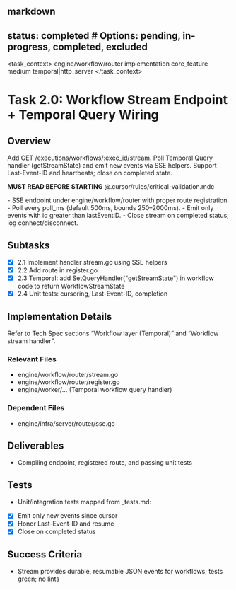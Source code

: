 ## markdown

## status: completed # Options: pending, in-progress, completed, excluded

<task_context>
<domain>engine/workflow/router</domain>
<type>implementation</type>
<scope>core_feature</scope>
<complexity>medium</complexity>
<dependencies>temporal|http_server</dependencies>
</task_context>

# Task 2.0: Workflow Stream Endpoint + Temporal Query Wiring

## Overview

Add GET /executions/workflows/:exec_id/stream. Poll Temporal Query handler (getStreamState) and emit new events via SSE helpers. Support Last-Event-ID and heartbeats; close on completed state.

<critical>**MUST READ BEFORE STARTING** @.cursor/rules/critical-validation.mdc</critical>

<requirements>
- SSE endpoint under engine/workflow/router with proper route registration.
- Poll every poll_ms (default 500ms, bounds 250–2000ms).
- Emit only events with id greater than lastEventID.
- Close stream on completed status; log connect/disconnect.
</requirements>

## Subtasks

- [x] 2.1 Implement handler stream.go using SSE helpers
- [x] 2.2 Add route in register.go
- [x] 2.3 Temporal: add SetQueryHandler("getStreamState") in workflow code to return WorkflowStreamState
- [x] 2.4 Unit tests: cursoring, Last-Event-ID, completion

## Implementation Details

Refer to Tech Spec sections “Workflow layer (Temporal)” and “Workflow stream handler”.

### Relevant Files

- engine/workflow/router/stream.go
- engine/workflow/router/register.go
- engine/worker/... (Temporal workflow query handler)

### Dependent Files

- engine/infra/server/router/sse.go

## Deliverables

- Compiling endpoint, registered route, and passing unit tests

## Tests

- Unit/integration tests mapped from \_tests.md:
- [x] Emit only new events since cursor
- [x] Honor Last-Event-ID and resume
- [x] Close on completed status

## Success Criteria

- Stream provides durable, resumable JSON events for workflows; tests green; no lints
